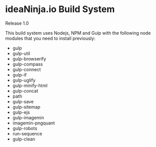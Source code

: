 # ideaNinja.io Build System

Release 1.0

This build system uses Nodejs, NPM and Gulp with the following node modules that you need to install previously: 
 - gulp
 - gulp-util
 - gulp-browserify
 - gulp-compass
 - gulp-connect
 - gulp-if
 - gulp-uglify
 - gulp-minify-html
 - gulp-concat
 - path
 - gulp-save
 - gulp-sitemap
 - gulp-ejs
 - gulp-imagemin
 - imagemin-pngquant
 - gulp-robots
 - run-sequence
 - gulp-clean